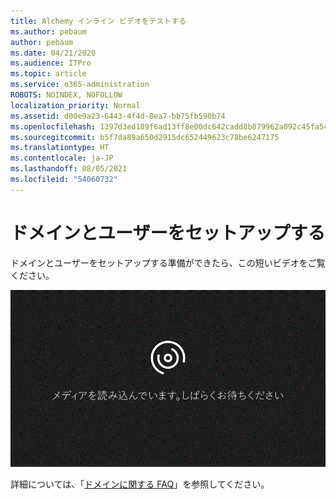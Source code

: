 ```yaml
---
title: Alchemy インライン ビデオをテストする
ms.author: pebaum
author: pebaum
ms.date: 04/21/2020
ms.audience: ITPro
ms.topic: article
ms.service: o365-administration
ROBOTS: NOINDEX, NOFOLLOW
localization_priority: Normal
ms.assetid: d00e9a23-6443-4f4d-8ea7-bb75fb590b74
ms.openlocfilehash: 1397d3ed189f6ad13ff8e00dc642cadd8b879962a092c45fa54b975888c03397
ms.sourcegitcommit: b5f7da89a650d2915dc652449623c78be6247175
ms.translationtype: HT
ms.contentlocale: ja-JP
ms.lasthandoff: 08/05/2021
ms.locfileid: "54060732"
---
```

# <a name="set-up-domain-and-users"></a>ドメインとユーザーをセットアップする

ドメインとユーザーをセットアップする準備ができたら、この短いビデオをご覧ください。
  
![ご使用のブラウザーはビデオをサポートしていません。Microsoft Silverlight、Adobe Flash Player、または Internet Explorer 9 をインストールしてください。](media/MSN_Video_Widget.gif)
  
詳細については、「[ドメインに関する FAQ](https://docs.microsoft.com/microsoft-365/admin/setup/domains-faq)」を参照してください。